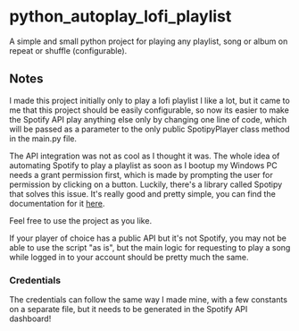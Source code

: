 # python_autoplay_lofi_playlist
A simple and small python project for playing any playlist, song or album on repeat or shuffle (configurable).

## Notes 

I made this project initially only to play a lofi playlist I like a lot, but it came to me that this project should be easily configurable, so now its easier to make the Spotify API play anything else only by changing one line of code, which will be passed as a parameter to the only public SpotipyPlayer class method in the main.py file.

The API integration was not as cool as I thought it was. The whole idea of automating Spotify to play a playlist as soon as I bootup my Windows PC needs a grant permission first, which is made by prompting the user for permission by clicking on a button. Luckily, there's a library called Spotipy that solves this issue. It's really good and pretty simple, you can find the documentation for it [here](https://spotipy.readthedocs.io/en/2.12.0/).

Feel free to use the project as you like.

If your player of choice has a public API but it's not Spotify, you may not be able to use the script "as is", but the main logic for requesting to play a song while logged in to your account should be pretty much the same.

### Credentials

The credentials can follow the same way I made mine, with a few constants on a separate file, but it needs to be generated in the Spotify API dashboard!

